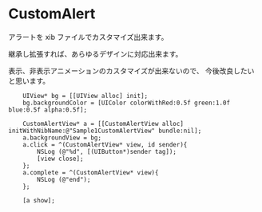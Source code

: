 CustomAlert
===========

アラートを xib ファイルでカスタマイズ出来ます。

継承し拡張すれば、あらゆるデザインに対応出来ます。

表示、非表示アニメーションのカスタマイズが出来ないので、
今後改良したいと思います。

```
    UIView* bg = [[UIView alloc] init];
    bg.backgroundColor = [UIColor colorWithRed:0.5f green:1.0f blue:0.5f alpha:0.5f];

    CustomAlertView* a = [[CustomAlertView alloc] initWithNibName:@"Sample1CustomAlertView" bundle:nil];
    a.backgroundView = bg;
    a.click = ^(CustomAlertView* view, id sender){
        NSLog (@"%d", [(UIButton*)sender tag]);
        [view close];
    };
    a.complete = ^(CustomAlertView* view){
        NSLog (@"end");
    };

    [a show];
```

